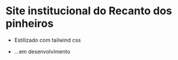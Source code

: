<h1>Site institucional do Recanto dos pinheiros</h1>


- Estilizado com tailwind css

- ...em desenvolvimento
